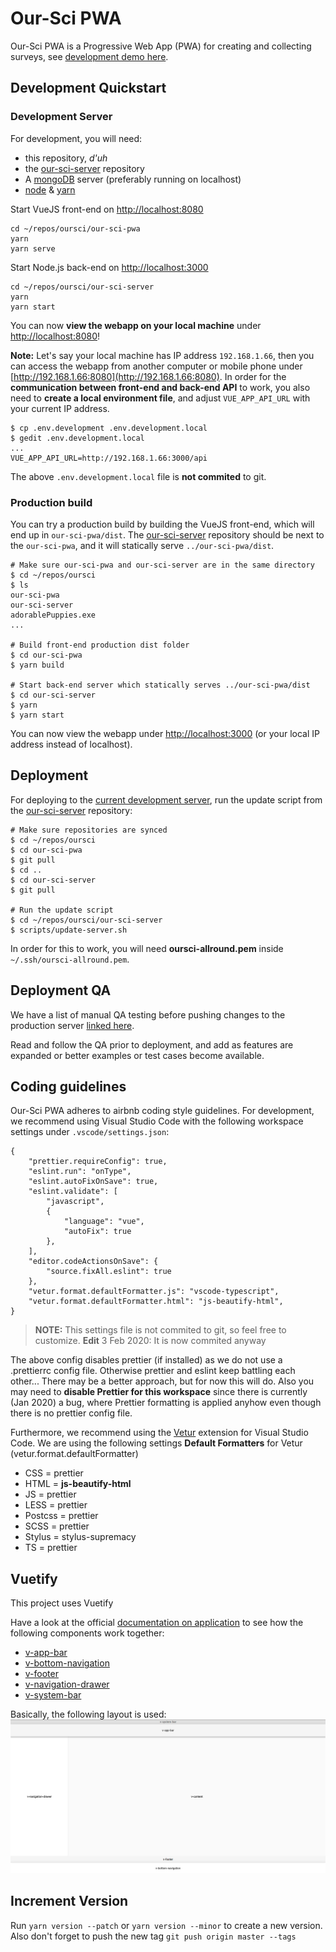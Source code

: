 # Our-Sci PWA

Our-Sci PWA is a Progressive Web App (PWA) for creating and collecting surveys, see [development demo here](https://dev.our-sci.net).

## Development Quickstart

### Development Server

For development, you will need:
- this repository, *d'uh*
- the [our-sci-server](https://gitlab.com/our-sci/our-sci-server) repository
- A [mongoDB](https://www.mongodb.com/) server (preferably running on localhost)
- [node](https://nodejs.org/en/) & [yarn](https://yarnpkg.com/)

Start VueJS front-end on [http://localhost:8080](http://localhost:8080)
```
cd ~/repos/oursci/our-sci-pwa
yarn
yarn serve
```

Start Node.js back-end on [http://localhost:3000](http://localhost:3000)
```
cd ~/repos/oursci/our-sci-server
yarn
yarn start
```

You can now **view the webapp on your local machine** under [http://localhost:8080](http://localhost:8080)!

**Note:** Let's say your local machine has IP address `192.168.1.66`, then you can access the webapp from another computer or mobile phone under [http://192.168.1.66:8080](http://192.168.1.66:8080). In order for the **communication between front-end and back-end API** to work, you also need to **create a local environment file**, and adjust `VUE_APP_API_URL` with your current IP address.
```
$ cp .env.development .env.development.local
$ gedit .env.development.local
...
VUE_APP_API_URL=http://192.168.1.66:3000/api
```
The above `.env.development.local` file is **not commited** to git.

### Production build

You can try a production build by building the VueJS front-end, which will end up in `our-sci-pwa/dist`. The [our-sci-server](https://gitlab.com/our-sci/our-sci-server) repository should be next to the `our-sci-pwa`, and it will statically serve `../our-sci-pwa/dist`.

```
# Make sure our-sci-pwa and our-sci-server are in the same directory
$ cd ~/repos/oursci
$ ls
our-sci-pwa
our-sci-server
adorablePuppies.exe
...

# Build front-end production dist folder
$ cd our-sci-pwa
$ yarn build

# Start back-end server which statically serves ../our-sci-pwa/dist
$ cd our-sci-server
$ yarn
$ yarn start
```

You can now view the webapp under [http://localhost:3000](http://localhost:3000) (or your local IP address instead of localhost).

## Deployment

For deploying to the [current development server](https://dev.our-sci.net), run the update script from the [our-sci-server](https://gitlab.com/our-sci/our-sci-server) repository:
```
# Make sure repositories are synced
$ cd ~/repos/oursci
$ cd our-sci-pwa
$ git pull
$ cd ..
$ cd our-sci-server
$ git pull

# Run the update script
$ cd ~/repos/oursci/our-sci-server
$ scripts/update-server.sh
```

In order for this to work, you will need **oursci-allround.pem** inside `~/.ssh/oursci-allround.pem`.

## Deployment QA

We have a list of manual QA testing before pushing changes to the production server [linked here](/wikis/Deployment-Manual-QA).

Read and follow the QA prior to deployment, and add as features are expanded or better examples or test cases become available.

## Coding guidelines

Our-Sci PWA adheres to airbnb coding style guidelines. For development, we recommend using Visual Studio Code with the following workspace settings under `.vscode/settings.json`:

```
{
    "prettier.requireConfig": true,
    "eslint.run": "onType",
    "eslint.autoFixOnSave": true,
    "eslint.validate": [
        "javascript",
        {
            "language": "vue",
            "autoFix": true
        },
    ],
    "editor.codeActionsOnSave": {
        "source.fixAll.eslint": true
    },
    "vetur.format.defaultFormatter.js": "vscode-typescript",
    "vetur.format.defaultFormatter.html": "js-beautify-html",
}
```

> **NOTE:** This settings file is not commited to git, so feel free to customize. **Edit** 3 Feb 2020: It is now commited anyway

The above config disables prettier (if installed) as we do not use a .prettierrc config file. Otherwise prettier and eslint keep battling each other... There may be a better approach, but for now this will do. Also you may need to **disable Prettier for this workspace** since there is currently (Jan 2020) a bug, where Prettier formatting is applied anyhow even though there is no prettier config file.

Furthermore, we recommend using the [Vetur](https://vuejs.github.io/vetur) extension for Visual Studio Code. We are using the following settings **Default Formatters** for Vetur (vetur.format.defaultFormatter)
- CSS = prettier
- HTML = **js-beautify-html**
- JS = prettier
- LESS = prettier
- Postcss = prettier
- SCSS = prettier
- Stylus = stylus-supremacy
- TS = prettier


## Vuetify

This project uses Vuetify 

Have a look at the official [documentation on application](https://vuetifyjs.com/en/components/application) to see how the following components work together:
- [v-app-bar](https://vuetifyjs.com/components/app-bars)
- [v-bottom-navigation](https://vuetifyjs.com/components/bottom-navigation)
- [v-footer](https://vuetifyjs.com/components/footer)
- [v-navigation-drawer](https://vuetifyjs.com/components/navigation-drawers)
- [v-system-bar](https://vuetifyjs.com/components/system-bars)

Basically, the following layout is used:
![vuetify application layout](./src/assets/documentation/vuetify-app.png)

## Increment Version

Run `yarn version --patch` or `yarn version --minor` to create a new version. Also don't forget to push the new tag `git push origin master --tags`